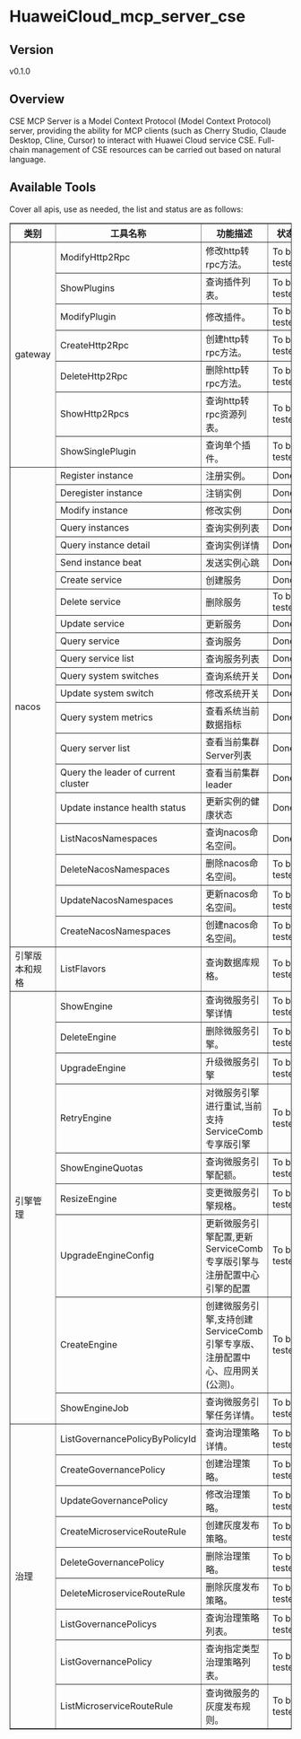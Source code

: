 # HuaweiCloud_mcp_server_cse

## Version
v0.1.0

## Overview

CSE MCP Server is a Model Context Protocol (Model Context Protocol) server, providing the ability for MCP clients (such as Cherry Studio, Claude Desktop, Cline, Cursor) to interact with Huawei Cloud service CSE. Full-chain management of CSE resources can be carried out based on natural language.

## Available Tools
Cover all apis, use as needed, the list and status are as follows:

<html>
    <head></head>
    <body>
        <table border="1" cellspacing="0" cellpadding="5">
            <tbody>
                <tr>
                    <th>类别</th>
                    <th>工具名称</th>
                    <th>功能描述</th>
                    <th>状态</th>
                </tr>
                <tr>
                    <td rowspan="7">gateway</td>
                    <td>ModifyHttp2Rpc</td>
                    <td>修改http转rpc方法。</td>
                    <td>To be tested</td>
                </tr>
                <tr>
                    <td>ShowPlugins</td>
                    <td>查询插件列表。</td>
                    <td>To be tested</td>
                </tr>
                <tr>
                    <td>ModifyPlugin</td>
                    <td>修改插件。</td>
                    <td>To be tested</td>
                </tr>
                <tr>
                    <td>CreateHttp2Rpc</td>
                    <td>创建http转rpc方法。</td>
                    <td>To be tested</td>
                </tr>
                <tr>
                    <td>DeleteHttp2Rpc</td>
                    <td>删除http转rpc方法。</td>
                    <td>To be tested</td>
                </tr>
                <tr>
                    <td>ShowHttp2Rpcs</td>
                    <td>查询http转rpc资源列表。</td>
                    <td>To be tested</td>
                </tr>
                <tr>
                    <td>ShowSinglePlugin</td>
                    <td>查询单个插件。</td>
                    <td>To be tested</td>
                </tr>
                <tr>
                    <td rowspan="21">nacos</td>
                    <td>Register instance</td>
                    <td>注册实例。</td>
                    <td>Done</td>
                </tr>
                <tr>
                    <td>Deregister instance</td>
                    <td>注销实例</td>
                    <td>Done</td>
                </tr>
                <tr>
                    <td>Modify instance</td>
                    <td>修改实例</td>
                    <td>Done</td>
                </tr>
                <tr>
                    <td>Query instances</td>
                    <td>查询实例列表</td>
                    <td>Done</td>
                </tr>
                <tr>
                    <td>Query instance detail</td>
                    <td>查询实例详情</td>
                    <td>Done</td>
                </tr>
                <tr>
                    <td>Send instance beat</td>
                    <td>发送实例心跳</td>
                    <td>Done</td>
                </tr>
                <tr>
                    <td>Create service</td>
                    <td>创建服务</td>
                    <td>Done</td>
                </tr>
                <tr>
                    <td>Delete service</td>
                    <td>删除服务</td>
                    <td>To be tested</td>
                </tr>
                <tr>
                    <td>Update service</td>
                    <td>更新服务</td>
                    <td>Done</td>
                </tr>
                <tr>
                    <td>Query service</td>
                    <td>查询服务</td>
                    <td>Done</td>
                </tr>
                <tr>
                    <td>Query service list</td>
                    <td>查询服务列表</td>
                    <td>Done</td>
                </tr>
                <tr>
                    <td>Query system switches</td>
                    <td>查询系统开关</td>
                    <td>Done</td>
                </tr>
                <tr>
                    <td>Update system switch</td>
                    <td>修改系统开关</td>
                    <td>Done</td>
                </tr>
                <tr>
                    <td>Query system metrics</td>
                    <td>查看系统当前数据指标</td>
                    <td>Done</td>
                </tr>
                <tr>
                    <td>Query server list</td>
                    <td>查看当前集群Server列表</td>
                    <td>Done</td>
                </tr>
                <tr>
                    <td>Query the leader of current cluster</td>
                    <td>查看当前集群leader</td>
                    <td>Done</td>
                </tr>
                <tr>
                    <td>Update instance health status</td>
                    <td>更新实例的健康状态</td>
                    <td>Done</td>
                </tr>
                <tr>
                    <td>ListNacosNamespaces</td>
                    <td>查询nacos命名空间。</td>
                    <td>Done</td>
                </tr>
                <tr>
                    <td>DeleteNacosNamespaces</td>
                    <td>删除nacos命名空间。</td>
                    <td>To be tested</td>
                </tr>
                <tr>
                    <td>UpdateNacosNamespaces</td>
                    <td>更新nacos命名空间。</td>
                    <td>To be tested</td>
                </tr>
                <tr>
                    <td>CreateNacosNamespaces</td>
                    <td>创建nacos命名空间。</td>
                    <td>To be tested</td>
                </tr>
                <tr>
                    <td rowspan="1">引擎版本和规格</td>
                    <td>ListFlavors</td>
                    <td>查询数据库规格。</td>
                    <td>To be tested</td>
                </tr>
                <tr>
                    <td rowspan="9">引擎管理</td>
                    <td>ShowEngine</td>
                    <td>查询微服务引擎详情</td>
                    <td>To be tested</td>
                </tr>
                <tr>
                    <td>DeleteEngine</td>
                    <td>删除微服务引擎。</td>
                    <td>To be tested</td>
                </tr>
                <tr>
                    <td>UpgradeEngine</td>
                    <td>升级微服务引擎</td>
                    <td>To be tested</td>
                </tr>
                <tr>
                    <td>RetryEngine</td>
                    <td>对微服务引擎进行重试,当前支持ServiceComb专享版引擎</td>
                    <td>To be tested</td>
                </tr>
                <tr>
                    <td>ShowEngineQuotas</td>
                    <td>查询微服务引擎配额。</td>
                    <td>To be tested</td>
                </tr>
                <tr>
                    <td>ResizeEngine</td>
                    <td>变更微服务引擎规格。</td>
                    <td>To be tested</td>
                </tr>
                <tr>
                    <td>UpgradeEngineConfig</td>
                    <td>更新微服务引擎配置,更新ServiceComb专享版引擎与注册配置中心引擎的配置</td>
                    <td>To be tested</td>
                </tr>
                <tr>
                    <td>CreateEngine</td>
                    <td>创建微服务引擎,支持创建ServiceComb引擎专享版、注册配置中心、应用网关(公测)。</td>
                    <td>To be tested</td>
                </tr>
                <tr>
                    <td>ShowEngineJob</td>
                    <td>查询微服务引擎任务详情。</td>
                    <td>To be tested</td>
                </tr>
                <tr>
                    <td rowspan="9">治理</td>
                    <td>ListGovernancePolicyByPolicyId</td>
                    <td>查询治理策略详情。</td>
                    <td>To be tested</td>
                </tr>
                <tr>
                    <td>CreateGovernancePolicy</td>
                    <td>创建治理策略。</td>
                    <td>To be tested</td>
                </tr>
                <tr>
                    <td>UpdateGovernancePolicy</td>
                    <td>修改治理策略。</td>
                    <td>To be tested</td>
                </tr>
                <tr>
                    <td>CreateMicroserviceRouteRule</td>
                    <td>创建灰度发布策略。</td>
                    <td>To be tested</td>
                </tr>
                <tr>
                    <td>DeleteGovernancePolicy</td>
                    <td>删除治理策略。</td>
                    <td>To be tested</td>
                </tr>
                <tr>
                    <td>DeleteMicroserviceRouteRule</td>
                    <td>删除灰度发布策略。</td>
                    <td>To be tested</td>
                </tr>
                <tr>
                    <td>ListGovernancePolicys</td>
                    <td>查询治理策略列表。</td>
                    <td>To be tested</td>
                </tr>
                <tr>
                    <td>ListGovernancePolicy</td>
                    <td>查询指定类型治理策略列表。</td>
                    <td>To be tested</td>
                </tr>
                <tr>
                    <td>ListMicroserviceRouteRule</td>
                    <td>查询微服务的灰度发布规则。</td>
                    <td>To be tested</td>
                </tr>
            </tbody>
        </table>
    </body>
</html>
